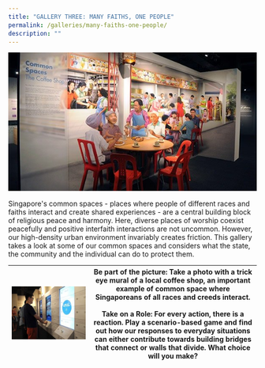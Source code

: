 ```yaml
---
title: "GALLERY THREE: MANY FAITHS, ONE PEOPLE"
permalink: /galleries/many-faiths-one-people/
description: ""
---
```

![GALLERY THREE: MANY FAITHS, ONE PEOPLE](/images/G3_1.jpg)

Singapore's common spaces - places where people of different races and faiths interact and create shared experiences - are a central building block of religious peace and harmony. Here, diverse places of worship coexist peacefully and positive interfaith interactions are not uncommon. However, our high-density urban environment invariably creates friction. This gallery takes a look at some of our common spaces and considers what the state, the community and the individual can do to protect them.

|<div style="width: 150px;">![Gallery 3 Highlights](/images/G3_highlights.jpg)</div>| **Be part of the picture:**  Take a photo with a trick eye mural of a local coffee shop, an important example of common space where Singaporeans of all races and creeds interact. <br /><br />**Take on a Role:** For every action, there is a reaction. Play a scenario-based game and find out how our responses to everyday situations can either contribute towards building bridges that connect or walls that divide. What choice will you make? |
| -------- | -------- |
